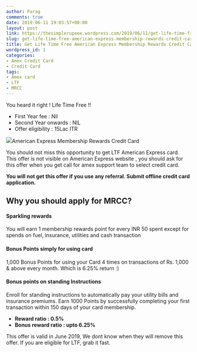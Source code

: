 ```yaml
---
author: Parag
comments: true
date: 2019-06-11 19:03:57+00:00
layout: post
link: https://thesimplerupeee.wordpress.com/2019/06/11/get-life-time-free-american-express-membership-rewards-credit-card/
slug: get-life-time-free-american-express-membership-rewards-credit-card
title: Get Life Time Free American Express Membership Rewards Credit Card
wordpress_id: 1
categories:
- Amex Credit Card
- Credit Card
tags:
- Amex card
- LTF
- MRCC
---
```





You heard it right ! Life Time Free !!







  * First Year fee : Nil
  * Second Year onwards : NIL
  * Offer eligibility : 15Lac ITR




![](https://thesimplerupeee.files.wordpress.com/2020/05/be036-mrcc.png)American Express Membership Rewards Credit Card





You should not miss this opportunity to get LTF American Express card. This offer is not visible on American Express website , you should ask for this offer when you get call for amex support team to select credit card.







**You will not get this offer if you use  any referral. Submit offline credit card application.**







## Why you should apply for MRCC?







#### **Sparkling rewards**







You will earn 1 membership rewards point for every INR 50 spent except for spends on fuel, insurance, utilities and cash transaction 







#### **Bonus Points simply for using card**







1,000 Bonus Points for using your Card 4 times on transactions of Rs. 1,000 & above every month. Which is 6.25% return :)







#### **Bonus points on standing Instructions**







Enroll for standing instructions to automatically pay your utility bills and insurance premiums. Earn 1000 Points by successfully completing your first transaction within 150 days of your card membership.







  * **Reward ratio : 0.5%**
  * **Bonus reward ratio : upto 6.25%**






This offer is valid in June 2019, We dont know when they will remove this offer. If you are eligible for LTF, grab it fast.



